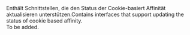 <Namespace Name="Microsoft.Azure.Management.Network.Fluent.HasCookieBasedAffinity.Update">
  <Docs>
    <summary><span data-ttu-id="8fe62-101">Enthält Schnittstellen, die den Status der Cookie-basiert Affinität aktualisieren unterstützen.</span><span class="sxs-lookup"><span data-stu-id="8fe62-101">Contains interfaces that support updating the status of cookie based affinity.</span></span></summary> 
    <remarks>To be added.</remarks>
  </Docs>
</Namespace>
